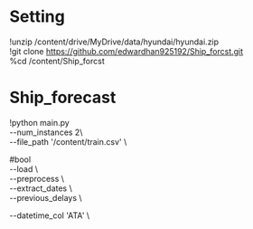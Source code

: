 # Setting  
!unzip /content/drive/MyDrive/data/hyundai/hyundai.zip  
!git clone https://github.com/edwardhan925192/Ship_forcst.git  
%cd /content/Ship_forcst  

# Ship_forecast  
!python main.py \
--num_instances 2\     
--file_path '/content/train.csv' \      

#bool  
--load \   
--preprocess \  
--extract_dates \   
--previous_delays \  

--datetime_col 'ATA' \   



